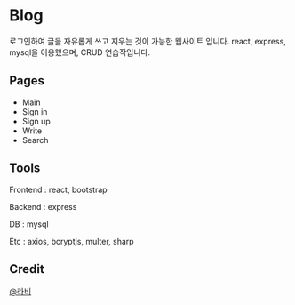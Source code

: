 # Blog
로그인하여 글을 자유롭게 쓰고 지우는 것이 가능한 웹사이트 입니다.
react, express, mysql을 이용했으며, CRUD 연습작입니다.

## Pages
- Main
- Sign in
- Sign up
- Write
- Search

## Tools
Frontend : react, bootstrap

Backend : express

DB : mysql

Etc : axios, bcryptjs, multer, sharp

## Credit
[@라비](https://github.com/lavi27)
